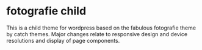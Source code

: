# fotografie child

This is a child theme for wordpress based on the fabulous
fotografie theme by catch themes. Major changes relate
to responsive design and device resolutions and display
of page components.
